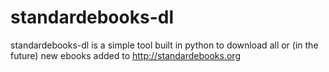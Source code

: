 # standardebooks-dl

standardebooks-dl is a simple tool built in python to download all or (in the future) new ebooks added to http://standardebooks.org
